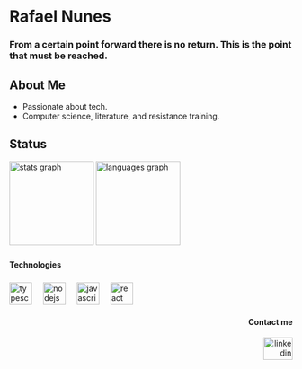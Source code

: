 # Rafael Nunes
### From a certain point forward there is no return. This is the point that must be reached.
 ##  About Me  
  - Passionate about tech. 
  - Computer science, literature, and resistance training.

## Status
<div align="left">
  <img src="https://github-readme-stats.vercel.app/api?username=farxC&hide_title=false&hide_rank=false&show_icons=true&include_all_commits=false&count_private=true&disable_animations=false&theme=kacho_ga&locale=en&hide_border=false&order=1" height="150" alt="stats graph"  />
  <img src="https://github-readme-stats.vercel.app/api/top-langs?username=farxC&locale=en&hide_title=false&layout=compact&card_width=320&langs_count=6&theme=kacho_ga&hide_border=false&order=2" height="150" alt="languages graph"  />
</div>

###

<h4 align="left">Technologies</h4>

###

<div align="left">
  <img src="https://cdn.jsdelivr.net/gh/devicons/devicon/icons/typescript/typescript-original.svg" height="40" alt="typescript logo"  />
  <img width="12" />
  <img src="https://cdn.jsdelivr.net/gh/devicons/devicon/icons/nodejs/nodejs-original.svg" height="40" alt="nodejs logo"  />
  <img width="12" />
  <img src="https://cdn.jsdelivr.net/gh/devicons/devicon/icons/javascript/javascript-original.svg" height="40" alt="javascript logo"  />
  <img width="12" />
  <img src="https://cdn.jsdelivr.net/gh/devicons/devicon/icons/react/react-original.svg" height="40" alt="react logo"  />
</div>

<h4 align="right"> Contact me </h4>

<div align="right">
  <a href="https://www.linkedin.com/in/rafaelornunes/" target="_blank">
    <img src="https://raw.githubusercontent.com/maurodesouza/profile-readme-generator/master/src/assets/icons/social/linkedin/default.svg" width="52" height="40" alt="linkedin logo"  />
  </a>
</div>

###
